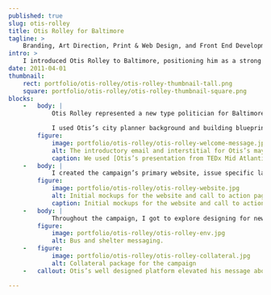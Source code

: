 ```yaml
---
published: true
slug: otis-rolley
title: Otis Rolley for Baltimore
tagline: >
    Branding, Art Direction, Print & Web Design, and Front End Development
intro: >
    I introduced Otis Rolley to Baltimore, positioning him as a strong candidate with the plan and skills to move Baltimore forward.
date: 2011-04-01
thumbnail:
    rect: portfolio/otis-rolley/otis-rolley-thumbnail-tall.png
    square: portfolio/otis-rolley/otis-rolley-thumbnail-square.png
blocks:
    -   body: |
            Otis Rolley represented a new type politician for Baltimore, an official without political baggage. He saw the way design and digital strategy won the 2008 election, and wanted to make sure his campaign also utilized those tools effectively.

            I used Otis’s city planner background and building blueprints as inspiration. Instead of a traditional blue, I used a purple tinge to tie into Baltimore’s love for their football team. Otis’s typeface was geometric, strong, and reads well at all scales.
        figure:
            image: portfolio/otis-rolley/otis-rolley-welcome-message.jpg
            alt: The introductory email and interstitial for Otis’s mayoral campaign
            caption: We used [Otis’s presentation from TEDx Mid Atlantic](https://www.youtube.com/watch?v=rfka3clhZLU) as a way to introduce Otis and his policies.
    -   body: |
            I created the campaign’s primary website, issue specific landing pages, and donation emails. All elements shared between them a flexible design system, adapted to each specific use.
        figure:
            image: portfolio/otis-rolley/otis-rolley-website.jpg
            alt: Initial mockups for the website and call to action page.
            caption: Initial mockups for the website and call to action page.
    -   body: |
            Throughout the campaign, I got to explore designing for new environments. I designed collateral, lawn signs, bus & shelter banners, and even building signage.
        figure:
            image: portfolio/otis-rolley/otis-rolley-env.jpg
            alt: Bus and shelter messaging.
    -   figure:
            image: portfolio/otis-rolley/otis-rolley-collateral.jpg
            alt: Collateral package for the campaign
    -   callout: Otis’s well designed platform elevated his message above&nbsp;the&nbsp;competition.

---
```

